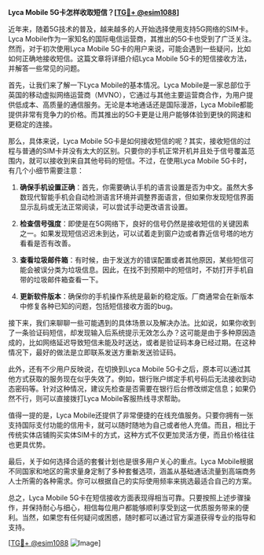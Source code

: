 **Lyca Mobile 5G卡怎样收取短信？[[TG💪+ @esim1088](https://t.me/s/esim1088)]**

近年来，随着5G技术的普及，越来越多的人开始选择使用支持5G网络的SIM卡。Lyca Mobile作为一家知名的国际电信运营商，其推出的5G卡也受到了广泛关注。然而，对于初次使用Lyca Mobile 5G卡的用户来说，可能会遇到一些疑问，比如如何正确地接收短信。这篇文章将详细介绍Lyca Mobile 5G卡的短信接收方法，并解答一些常见的问题。

首先，让我们来了解一下Lyca Mobile的基本情况。Lyca Mobile是一家总部位于英国的移动虚拟网络运营商（MVNO），它通过与其他主要运营商合作，为用户提供低成本、高质量的通信服务。无论是本地通话还是国际漫游，Lyca Mobile都能提供非常有竞争力的价格。而其推出的5G卡更是让用户能够体验到更快的网速和更稳定的连接。

那么，具体来说，Lyca Mobile 5G卡是如何接收短信的呢？其实，接收短信的过程与普通的SIM卡并没有太大的区别。只要你的手机正常开机并且处于信号覆盖范围内，就可以接收到来自其他号码的短信。不过，在使用Lyca Mobile 5G卡时，有几个小细节需要注意：

1. **确保手机设置正确**：首先，你需要确认手机的语言设置是否为中文。虽然大多数现代智能手机会自动检测语言环境并调整界面语言，但如果你发现短信界面显示乱码或无法正常阅读，可以尝试手动更改语言设置。

2. **检查信号强度**：即使是在5G网络下，良好的信号仍然是接收短信的关键因素之一。如果发现短信迟迟未到达，可以试着走到窗户边或者靠近信号塔的地方看看是否有改善。

3. **查看垃圾邮件箱**：有时候，由于发送方的错误配置或者其他原因，某些短信可能会被误分类为垃圾信息。因此，在找不到预期中的短信时，不妨打开手机自带的垃圾邮件箱查看一下。

4. **更新软件版本**：确保你的手机操作系统是最新的稳定版。厂商通常会在新版本中修复各种已知的问题，包括短信接收方面的bug。

接下来，我们来聊聊一些可能遇到的具体场景以及解决办法。比如说，如果你收到了一条验证码短信，却发现输入后系统提示无效怎么办？这可能是由于多种原因造成的，比如网络延迟导致短信未能及时送达，或者是验证码本身已经过期。在这种情况下，最好的做法是立即联系发送方重新发送验证码。

此外，还有不少用户反映说，在切换到Lyca Mobile 5G卡之后，原本可以通过其他方式获取的服务现在似乎失效了。例如，银行账户绑定手机号码后无法接收到动态密码等。针对这种情况，建议先检查是否需要在银行后台修改绑定信息；如果仍然不行，则可以直接拨打Lyca Mobile客服热线寻求帮助。

值得一提的是，Lyca Mobile还提供了非常便捷的在线充值服务。只要你拥有一张支持国际支付功能的信用卡，就可以随时随地为自己或者他人充值。而且，相比于传统实体店铺购买实体SIM卡的方式，这种方式不仅更加灵活方便，而且价格往往也更具优势。

最后，关于如何选择合适的套餐计划也是很多用户关心的重点。Lyca Mobile根据不同国家和地区的需求量身定制了多种套餐选项，涵盖从基础通话流量到高端商务人士所需的各种需求。你可以根据自己的实际使用频率来挑选最适合自己的方案。

总之，Lyca Mobile 5G卡在短信接收方面表现得相当可靠。只要按照上述步骤操作，并保持耐心与细心，相信每位用户都能够顺利享受到这一优质服务带来的便利。当然，如果您有任何疑问或困惑，随时都可以通过官方渠道获得专业的指导和支持。

[[TG💪+ @esim1088](https://t.me/s/esim1088) ![Image](https://i.postimg.cc/4NQfJmqS/Snipaste-2025-05-13-00-14-12.png)]